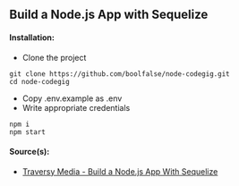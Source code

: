 
## Build a Node.js App with Sequelize

#### Installation:

- Clone the project
 ```
 git clone https://github.com/boolfalse/node-codegig.git
cd node-codegig
 ```

- Copy .env.example as .env
- Write appropriate credentials

 ```
npm i
npm start
 ```
 
#### Source(s):

- [Traversy Media - Build a Node.js App With Sequelize](https://www.youtube.com/playlist?list=PLillGF-RfqbZyLc9sMQ72_u3FW9fVxo1p)
